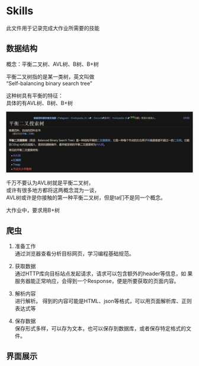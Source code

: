 # Skills

此文件用于记录完成大作业所需要的技能

## 数据结构

概念：平衡二叉树、AVL树、B树、B+树

平衡二叉树指的是某一类树，英文叫做  
“Self-balancing binary search tree”

这种树具有平衡的特征：  
具体的有AVL树、B树、B+树

![平衡二叉树-维基百科搜索](/img/3-BigProject/平衡二叉树.jpg)

千万不要认为AVL树就是平衡二叉树，  
或许有很多地方都将这两概念混为一谈，  
AVL树或许是你接触的第一种平衡二叉树，但是ta们不是同一个概念。

大作业中，要求用B+树

## 爬虫

1. 准备工作  
通过浏览器查看分析目标网页，学习编程基础规范。

2. 获取数据  
通过HTTP库向目标站点发起请求，请求可以包含额外的header等信息，如
果服务器能正常响应，会得到一个Response，便是所要获取的页面内容。

3. 解析内容  
进行解析。
得到的内容可能是HTML、json等格式，可以用页面解析库、正则表达式等

4. 保存数据  
保存形式多样，可以存为文本，也可以保存到数据库，或者保存特定格式的文件。

## 界面展示

